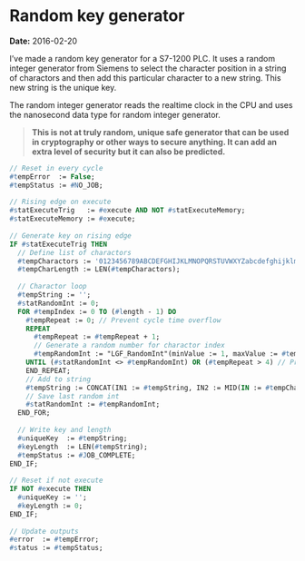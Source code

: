 # Random key generator
**Date:** 2016-02-20

I’ve made a random key generator for a S7-1200 PLC. It uses a random integer generator from Siemens to select the character position in a string of charactors and then add this particular character to a new string. This new string is the unique key.

The random integer generator reads the realtime clock in the CPU and uses the nanosecond data type for random integer generator.

> __This is not at truly random, unique safe generator that can be used in cryptography or other ways to secure anything. It can add an extra level of security but it can also be predicted.__

```pascal
// Reset in every cycle
#tempError  := False;
#tempStatus := #NO_JOB;
 
// Rising edge on execute
#statExecuteTrig   := #execute AND NOT #statExecuteMemory;
#statExecuteMemory := #execute;
 
// Generate key on rising edge
IF #statExecuteTrig THEN
  // Define list of charactors
  #tempCharactors := '0123456789ABCDEFGHIJKLMNOPQRSTUVWXYZabcdefghijklmnopqrstuvwxyz0123456789zyxwvutsrqponmlkjihgfedcbaZYXWVUTSRQPONMLKJIHGFEDCBA9876543210-';
  #tempCharLength := LEN(#tempCharactors);
 
  // Charactor loop
  #tempString := '';
  #statRandomInt := 0;
  FOR #tempIndex := 0 TO (#length - 1) DO
    #tempRepeat := 0; // Prevent cycle time overflow
    REPEAT
      #tempRepeat := #tempRepeat + 1;
      // Generate a random number for charactor index
      #tempRandomInt := "LGF_RandomInt"(minValue := 1, maxValue := #tempCharLength);
    UNTIL (#statRandomInt <> #tempRandomInt) OR (#tempRepeat > 4) // Prevent dublicates next to each other
    END_REPEAT;
    // Add to string
    #tempString := CONCAT(IN1 := #tempString, IN2 := MID(IN := #tempCharactors, P := #tempRandomInt, L := 1));
    // Save last random int
    #statRandomInt := #tempRandomInt;
  END_FOR;
 
  // Write key and length
  #uniqueKey  := #tempString;
  #keyLength  := LEN(#tempString);
  #tempStatus := #JOB_COMPLETE;
END_IF;
 
// Reset if not execute
IF NOT #execute THEN
  #uniqueKey := '';
  #keyLength := 0;
END_IF;
 
// Update outputs
#error  := #tempError;
#status := #tempStatus;
```
